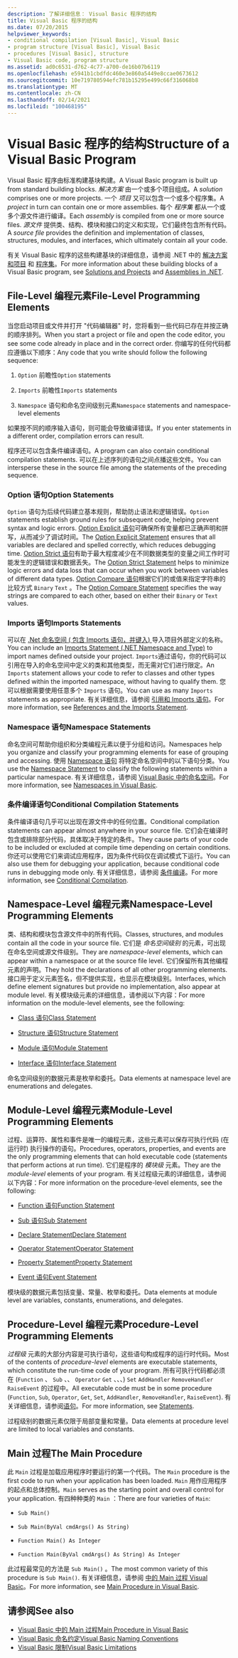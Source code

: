```yaml
---
description: 了解详细信息： Visual Basic 程序的结构
title: Visual Basic 程序的结构
ms.date: 07/20/2015
helpviewer_keywords:
- conditional compilation [Visual Basic], Visual Basic
- program structure [Visual Basic], Visual Basic
- procedures [Visual Basic], structure
- Visual Basic code, program structure
ms.assetid: ad0c6531-d762-4c77-a700-de16b07b6119
ms.openlocfilehash: e5941b1cbdfdc460e3e860a5449e8ccae0673612
ms.sourcegitcommit: 10e719780594efc781b15295e499c66f316068b8
ms.translationtype: MT
ms.contentlocale: zh-CN
ms.lasthandoff: 02/14/2021
ms.locfileid: "100468195"
---
```

# <a name="structure-of-a-visual-basic-program"></a><span data-ttu-id="cc117-103">Visual Basic 程序的结构</span><span class="sxs-lookup"><span data-stu-id="cc117-103">Structure of a Visual Basic Program</span></span>

<span data-ttu-id="cc117-104">Visual Basic 程序由标准构建基块构建。</span><span class="sxs-lookup"><span data-stu-id="cc117-104">A Visual Basic program is built up from standard building blocks.</span></span> <span data-ttu-id="cc117-105">*解决方案* 由一个或多个项目组成。</span><span class="sxs-lookup"><span data-stu-id="cc117-105">A *solution* comprises one or more projects.</span></span> <span data-ttu-id="cc117-106">一个 *项目* 又可以包含一个或多个程序集。</span><span class="sxs-lookup"><span data-stu-id="cc117-106">A *project* in turn can contain one or more assemblies.</span></span> <span data-ttu-id="cc117-107">每个 *程序集* 都从一个或多个源文件进行编译。</span><span class="sxs-lookup"><span data-stu-id="cc117-107">Each *assembly* is compiled from one or more source files.</span></span> <span data-ttu-id="cc117-108">*源文件* 提供类、结构、模块和接口的定义和实现，它们最终包含所有代码。</span><span class="sxs-lookup"><span data-stu-id="cc117-108">A *source file* provides the definition and implementation of classes, structures, modules, and interfaces, which ultimately contain all your code.</span></span>  
  
 <span data-ttu-id="cc117-109">有关 Visual Basic 程序的这些构建基块的详细信息，请参阅 .NET 中的 [解决方案和项目](/visualstudio/ide/solutions-and-projects-in-visual-studio) 和 [程序集](../../../standard/assembly/index.md)。</span><span class="sxs-lookup"><span data-stu-id="cc117-109">For more information about these building blocks of a Visual Basic program, see [Solutions and Projects](/visualstudio/ide/solutions-and-projects-in-visual-studio) and [Assemblies in .NET](../../../standard/assembly/index.md).</span></span>  
  
## <a name="file-level-programming-elements"></a><span data-ttu-id="cc117-110">File-Level 编程元素</span><span class="sxs-lookup"><span data-stu-id="cc117-110">File-Level Programming Elements</span></span>  

 <span data-ttu-id="cc117-111">当您启动项目或文件并打开 "代码编辑器" 时，您将看到一些代码已存在并按正确的顺序排列。</span><span class="sxs-lookup"><span data-stu-id="cc117-111">When you start a project or file and open the code editor, you see some code already in place and in the correct order.</span></span> <span data-ttu-id="cc117-112">你编写的任何代码都应遵循以下顺序：</span><span class="sxs-lookup"><span data-stu-id="cc117-112">Any code that you write should follow the following sequence:</span></span>  
  
1. <span data-ttu-id="cc117-113">`Option` 前瞻性</span><span class="sxs-lookup"><span data-stu-id="cc117-113">`Option` statements</span></span>  
  
2. <span data-ttu-id="cc117-114">`Imports` 前瞻性</span><span class="sxs-lookup"><span data-stu-id="cc117-114">`Imports` statements</span></span>  
  
3. <span data-ttu-id="cc117-115">`Namespace` 语句和命名空间级别元素</span><span class="sxs-lookup"><span data-stu-id="cc117-115">`Namespace` statements and namespace-level elements</span></span>  
  
 <span data-ttu-id="cc117-116">如果按不同的顺序输入语句，则可能会导致编译错误。</span><span class="sxs-lookup"><span data-stu-id="cc117-116">If you enter statements in a different order, compilation errors can result.</span></span>  
  
 <span data-ttu-id="cc117-117">程序还可以包含条件编译语句。</span><span class="sxs-lookup"><span data-stu-id="cc117-117">A program can also contain conditional compilation statements.</span></span> <span data-ttu-id="cc117-118">可以在上述序列的语句之间点播这些文件。</span><span class="sxs-lookup"><span data-stu-id="cc117-118">You can intersperse these in the source file among the statements of the preceding sequence.</span></span>  
  
### <a name="option-statements"></a><span data-ttu-id="cc117-119">Option 语句</span><span class="sxs-lookup"><span data-stu-id="cc117-119">Option Statements</span></span>  

 <span data-ttu-id="cc117-120">`Option` 语句为后续代码建立基本规则，帮助防止语法和逻辑错误。</span><span class="sxs-lookup"><span data-stu-id="cc117-120">`Option` statements establish ground rules for subsequent code, helping prevent syntax and logic errors.</span></span> <span data-ttu-id="cc117-121">[Option Explicit 语句](../../language-reference/statements/option-explicit-statement.md)可确保所有变量都已正确声明和拼写，从而减少了调试时间。</span><span class="sxs-lookup"><span data-stu-id="cc117-121">The [Option Explicit Statement](../../language-reference/statements/option-explicit-statement.md) ensures that all variables are declared and spelled correctly, which reduces debugging time.</span></span> <span data-ttu-id="cc117-122">[Option Strict 语句](../../language-reference/statements/option-strict-statement.md)有助于最大程度减少在不同数据类型的变量之间工作时可能发生的逻辑错误和数据丢失。</span><span class="sxs-lookup"><span data-stu-id="cc117-122">The [Option Strict Statement](../../language-reference/statements/option-strict-statement.md) helps to minimize logic errors and data loss that can occur when you work between variables of different data types.</span></span> <span data-ttu-id="cc117-123">[Option Compare 语句](../../language-reference/statements/option-compare-statement.md)根据它们的或值来指定字符串的比较方式 `Binary` `Text` 。</span><span class="sxs-lookup"><span data-stu-id="cc117-123">The [Option Compare Statement](../../language-reference/statements/option-compare-statement.md) specifies the way strings are compared to each other, based on either their `Binary` or `Text` values.</span></span>  
  
### <a name="imports-statements"></a><span data-ttu-id="cc117-124">Imports 语句</span><span class="sxs-lookup"><span data-stu-id="cc117-124">Imports Statements</span></span>  

 <span data-ttu-id="cc117-125">可以在 [.Net 命名空间 ( 包含 Imports 语句，并键入) ](../../language-reference/statements/imports-statement-net-namespace-and-type.md) 导入项目外部定义的名称。</span><span class="sxs-lookup"><span data-stu-id="cc117-125">You can include an [Imports Statement (.NET Namespace and Type)](../../language-reference/statements/imports-statement-net-namespace-and-type.md) to import names defined outside your project.</span></span> <span data-ttu-id="cc117-126">`Imports`通过语句，你的代码可以引用在导入的命名空间中定义的类和其他类型，而无需对它们进行限定。</span><span class="sxs-lookup"><span data-stu-id="cc117-126">An `Imports` statement allows your code to refer to classes and other types defined within the imported namespace, without having to qualify them.</span></span> <span data-ttu-id="cc117-127">您可以根据需要使用任意多个 `Imports` 语句。</span><span class="sxs-lookup"><span data-stu-id="cc117-127">You can use as many `Imports` statements as appropriate.</span></span> <span data-ttu-id="cc117-128">有关详细信息，请参阅 [引用和 Imports 语句](references-and-the-imports-statement.md)。</span><span class="sxs-lookup"><span data-stu-id="cc117-128">For more information, see [References and the Imports Statement](references-and-the-imports-statement.md).</span></span>  
  
### <a name="namespace-statements"></a><span data-ttu-id="cc117-129">Namespace 语句</span><span class="sxs-lookup"><span data-stu-id="cc117-129">Namespace Statements</span></span>  

 <span data-ttu-id="cc117-130">命名空间可帮助你组织和分类编程元素以便于分组和访问。</span><span class="sxs-lookup"><span data-stu-id="cc117-130">Namespaces help you organize and classify your programming elements for ease of grouping and accessing.</span></span> <span data-ttu-id="cc117-131">使用 [Namespace 语句](../../language-reference/statements/namespace-statement.md) 将特定命名空间中的以下语句分类。</span><span class="sxs-lookup"><span data-stu-id="cc117-131">You use the [Namespace Statement](../../language-reference/statements/namespace-statement.md) to classify the following statements within a particular namespace.</span></span> <span data-ttu-id="cc117-132">有关详细信息，请参阅 [Visual Basic 中的命名空间](namespaces.md)。</span><span class="sxs-lookup"><span data-stu-id="cc117-132">For more information, see [Namespaces in Visual Basic](namespaces.md).</span></span>  
  
### <a name="conditional-compilation-statements"></a><span data-ttu-id="cc117-133">条件编译语句</span><span class="sxs-lookup"><span data-stu-id="cc117-133">Conditional Compilation Statements</span></span>  

 <span data-ttu-id="cc117-134">条件编译语句几乎可以出现在源文件中的任何位置。</span><span class="sxs-lookup"><span data-stu-id="cc117-134">Conditional compilation statements can appear almost anywhere in your source file.</span></span> <span data-ttu-id="cc117-135">它们会在编译时包含或排除部分代码，具体取决于特定的条件。</span><span class="sxs-lookup"><span data-stu-id="cc117-135">They cause parts of your code to be included or excluded at compile time depending on certain conditions.</span></span> <span data-ttu-id="cc117-136">你还可以使用它们来调试应用程序，因为条件代码仅在调试模式下运行。</span><span class="sxs-lookup"><span data-stu-id="cc117-136">You can also use them for debugging your application, because conditional code runs in debugging mode only.</span></span> <span data-ttu-id="cc117-137">有关详细信息，请参阅 [条件编译](conditional-compilation.md)。</span><span class="sxs-lookup"><span data-stu-id="cc117-137">For more information, see [Conditional Compilation](conditional-compilation.md).</span></span>  
  
## <a name="namespace-level-programming-elements"></a><span data-ttu-id="cc117-138">Namespace-Level 编程元素</span><span class="sxs-lookup"><span data-stu-id="cc117-138">Namespace-Level Programming Elements</span></span>  

 <span data-ttu-id="cc117-139">类、结构和模块包含源文件中的所有代码。</span><span class="sxs-lookup"><span data-stu-id="cc117-139">Classes, structures, and modules contain all the code in your source file.</span></span> <span data-ttu-id="cc117-140">它们是 *命名空间级别* 的元素，可出现在命名空间或源文件级别。</span><span class="sxs-lookup"><span data-stu-id="cc117-140">They are *namespace-level* elements, which can appear within a namespace or at the source file level.</span></span> <span data-ttu-id="cc117-141">它们保留所有其他编程元素的声明。</span><span class="sxs-lookup"><span data-stu-id="cc117-141">They hold the declarations of all other programming elements.</span></span> <span data-ttu-id="cc117-142">接口用于定义元素签名，但不提供实现，也显示在模块级别。</span><span class="sxs-lookup"><span data-stu-id="cc117-142">Interfaces, which define element signatures but provide no implementation, also appear at module level.</span></span> <span data-ttu-id="cc117-143">有关模块级元素的详细信息，请参阅以下内容：</span><span class="sxs-lookup"><span data-stu-id="cc117-143">For more information on the module-level elements, see the following:</span></span>  
  
- [<span data-ttu-id="cc117-144">Class 语句</span><span class="sxs-lookup"><span data-stu-id="cc117-144">Class Statement</span></span>](../../language-reference/statements/class-statement.md)  
  
- [<span data-ttu-id="cc117-145">Structure 语句</span><span class="sxs-lookup"><span data-stu-id="cc117-145">Structure Statement</span></span>](../../language-reference/statements/structure-statement.md)  
  
- [<span data-ttu-id="cc117-146">Module 语句</span><span class="sxs-lookup"><span data-stu-id="cc117-146">Module Statement</span></span>](../../language-reference/statements/module-statement.md)  
  
- [<span data-ttu-id="cc117-147">Interface 语句</span><span class="sxs-lookup"><span data-stu-id="cc117-147">Interface Statement</span></span>](../../language-reference/statements/interface-statement.md)  
  
 <span data-ttu-id="cc117-148">命名空间级别的数据元素是枚举和委托。</span><span class="sxs-lookup"><span data-stu-id="cc117-148">Data elements at namespace level are enumerations and delegates.</span></span>  
  
## <a name="module-level-programming-elements"></a><span data-ttu-id="cc117-149">Module-Level 编程元素</span><span class="sxs-lookup"><span data-stu-id="cc117-149">Module-Level Programming Elements</span></span>  

 <span data-ttu-id="cc117-150">过程、运算符、属性和事件是唯一的编程元素，这些元素可以保存可执行代码 (在运行时) 执行操作的语句。</span><span class="sxs-lookup"><span data-stu-id="cc117-150">Procedures, operators, properties, and events are the only programming elements that can hold executable code (statements that perform actions at run time).</span></span> <span data-ttu-id="cc117-151">它们是程序的 *模块级* 元素。</span><span class="sxs-lookup"><span data-stu-id="cc117-151">They are the *module-level* elements of your program.</span></span> <span data-ttu-id="cc117-152">有关过程级元素的详细信息，请参阅以下内容：</span><span class="sxs-lookup"><span data-stu-id="cc117-152">For more information on the procedure-level elements, see the following:</span></span>  
  
- [<span data-ttu-id="cc117-153">Function 语句</span><span class="sxs-lookup"><span data-stu-id="cc117-153">Function Statement</span></span>](../../language-reference/statements/function-statement.md)  
  
- [<span data-ttu-id="cc117-154">Sub 语句</span><span class="sxs-lookup"><span data-stu-id="cc117-154">Sub Statement</span></span>](../../language-reference/statements/sub-statement.md)  
  
- [<span data-ttu-id="cc117-155">Declare Statement</span><span class="sxs-lookup"><span data-stu-id="cc117-155">Declare Statement</span></span>](../../language-reference/statements/declare-statement.md)  
  
- [<span data-ttu-id="cc117-156">Operator Statement</span><span class="sxs-lookup"><span data-stu-id="cc117-156">Operator Statement</span></span>](../../language-reference/statements/operator-statement.md)  
  
- [<span data-ttu-id="cc117-157">Property Statement</span><span class="sxs-lookup"><span data-stu-id="cc117-157">Property Statement</span></span>](../../language-reference/statements/property-statement.md)  
  
- [<span data-ttu-id="cc117-158">Event 语句</span><span class="sxs-lookup"><span data-stu-id="cc117-158">Event Statement</span></span>](../../language-reference/statements/event-statement.md)  
  
 <span data-ttu-id="cc117-159">模块级的数据元素包括变量、常量、枚举和委托。</span><span class="sxs-lookup"><span data-stu-id="cc117-159">Data elements at module level are variables, constants, enumerations, and delegates.</span></span>  
  
## <a name="procedure-level-programming-elements"></a><span data-ttu-id="cc117-160">Procedure-Level 编程元素</span><span class="sxs-lookup"><span data-stu-id="cc117-160">Procedure-Level Programming Elements</span></span>  

 <span data-ttu-id="cc117-161">*过程级* 元素的大部分内容是可执行语句，这些语句构成程序的运行时代码。</span><span class="sxs-lookup"><span data-stu-id="cc117-161">Most of the contents of *procedure-level* elements are executable statements, which constitute the run-time code of your program.</span></span> <span data-ttu-id="cc117-162">所有可执行代码都必须在 (`Function` 、 `Sub` 、、 `Operator` `Get` 、、、) `Set` `AddHandler` `RemoveHandler` `RaiseEvent` 的过程中。</span><span class="sxs-lookup"><span data-stu-id="cc117-162">All executable code must be in some procedure (`Function`, `Sub`, `Operator`, `Get`, `Set`, `AddHandler`, `RemoveHandler`, `RaiseEvent`).</span></span> <span data-ttu-id="cc117-163">有关详细信息，请参阅[语句](../language-features/statements.md)。</span><span class="sxs-lookup"><span data-stu-id="cc117-163">For more information, see [Statements](../language-features/statements.md).</span></span>  
  
 <span data-ttu-id="cc117-164">过程级别的数据元素仅限于局部变量和常量。</span><span class="sxs-lookup"><span data-stu-id="cc117-164">Data elements at procedure level are limited to local variables and constants.</span></span>  
  
## <a name="the-main-procedure"></a><span data-ttu-id="cc117-165">Main 过程</span><span class="sxs-lookup"><span data-stu-id="cc117-165">The Main Procedure</span></span>  

 <span data-ttu-id="cc117-166">此 `Main` 过程是加载应用程序时要运行的第一个代码。</span><span class="sxs-lookup"><span data-stu-id="cc117-166">The `Main` procedure is the first code to run when your application has been loaded.</span></span> <span data-ttu-id="cc117-167">`Main` 用作应用程序的起点和总体控制。</span><span class="sxs-lookup"><span data-stu-id="cc117-167">`Main` serves as the starting point and overall control for your application.</span></span> <span data-ttu-id="cc117-168">有四种种类的 `Main` ：</span><span class="sxs-lookup"><span data-stu-id="cc117-168">There are four varieties of `Main`:</span></span>  
  
- `Sub Main()`  
  
- `Sub Main(ByVal cmdArgs() As String)`  
  
- `Function Main() As Integer`  
  
- `Function Main(ByVal cmdArgs() As String) As Integer`  
  
 <span data-ttu-id="cc117-169">此过程最常见的方法是 `Sub Main()` 。</span><span class="sxs-lookup"><span data-stu-id="cc117-169">The most common variety of this procedure is `Sub Main()`.</span></span> <span data-ttu-id="cc117-170">有关详细信息，请参阅 [中的 Main 过程 Visual Basic](main-procedure.md)。</span><span class="sxs-lookup"><span data-stu-id="cc117-170">For more information, see [Main Procedure in Visual Basic](main-procedure.md).</span></span>  
  
## <a name="see-also"></a><span data-ttu-id="cc117-171">请参阅</span><span class="sxs-lookup"><span data-stu-id="cc117-171">See also</span></span>

- [<span data-ttu-id="cc117-172">Visual Basic 中的 Main 过程</span><span class="sxs-lookup"><span data-stu-id="cc117-172">Main Procedure in Visual Basic</span></span>](main-procedure.md)
- [<span data-ttu-id="cc117-173">Visual Basic 命名约定</span><span class="sxs-lookup"><span data-stu-id="cc117-173">Visual Basic Naming Conventions</span></span>](naming-conventions.md)
- [<span data-ttu-id="cc117-174">Visual Basic 限制</span><span class="sxs-lookup"><span data-stu-id="cc117-174">Visual Basic Limitations</span></span>](limitations.md)
